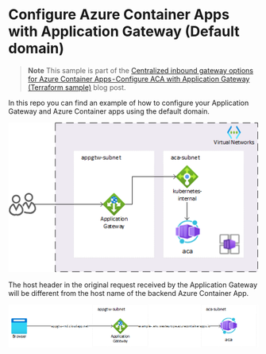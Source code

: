 # Configure Azure Container Apps with Application Gateway (Default domain)

> **Note**
> This sample is part of the [Centralized inbound gateway options for Azure Container Apps - Configure ACA with Application Gateway (Terraform sample)](https://medium.com/@gjoshevski/centralized-inbound-gateway-options-for-azure-container-apps-configure-aca-with-application) blog post.

In this repo you can find an example of how to configure your Application Gateway and Azure Container apps using the default domain.


![img](img/ACA-APPGTW.png)

The host header in the original request received by the Application Gateway will be different from the host name of the backend Azure Container App.

![img](img/ACA-APPGTW-default-domain.png)